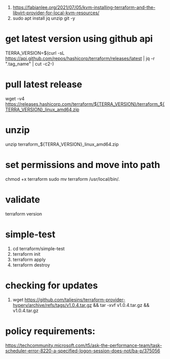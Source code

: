 1. https://fabianlee.org/2021/07/05/kvm-installing-terraform-and-the-libvirt-provider-for-local-kvm-resources/
2. sudo apt install jq unzip git -y

# get latest version using github api
TERRA_VERSION=$(curl -sL https://api.github.com/repos/hashicorp/terraform/releases/latest | jq -r ".tag_name" | cut -c2-)

# pull latest release
wget -v4 https://releases.hashicorp.com/terraform/${TERRA_VERSION}/terraform_${TERRA_VERSION}_linux_amd64.zip

# unzip
unzip terraform_${TERRA_VERSION}_linux_amd64.zip

# set permissions and move into path
chmod +x terraform
sudo mv terraform /usr/local/bin/.

# validate
terraform version

# simple-test
1. cd terraform/simple-test
2. terraform init
3. terraform apply
4. terraform destroy

# checking for updates
1. wget https://github.com/taliesins/terraform-provider-hyperv/archive/refs/tags/v1.0.4.tar.gz && tar -xvf v1.0.4.tar.gz && v1.0.4.tar.gz

# policy requirements:
https://techcommunity.microsoft.com/t5/ask-the-performance-team/task-scheduler-error-8220-a-specified-logon-session-does-not/ba-p/375056